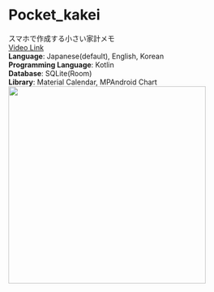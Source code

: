 # Pocket_kakei
スマホで作成する小さい家計メモ
<br>
<a href="https://blog.naver.com/exoci/222629815850">Video Link</a>
<br>
**Language**: Japanese(default), English, Korean
<br>
**Programming Language**: Kotlin
<br>
**Database**: SQLite(Room)
<br>
**Library**: Material Calendar, MPAndroid Chart
<br>
<img width="389" src="https://user-images.githubusercontent.com/81838716/150713928-4e940f28-c656-4b7b-b547-fcbfd1feab97.png">
